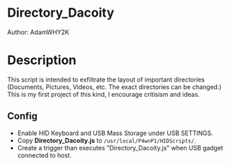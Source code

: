 # Directory_Dacoity

Author: AdamWHY2K

# Description
This script is intended to exfiltrate the layout of important directories (Documents, Pictures, Videos, etc. The exact directories can be changed.)
This is my first project of this kind, I encourage critisism and ideas.

## Config

* Enable HID Keyboard and USB Mass Storage under USB SETTINGS.
* Copy **Directory_Dacoity.js** to ```/usr/local/P4wnP1/HIDScripts/```.
* Create a trigger than executes "Directory_Dacoity.js" when USB gadget connected to host.
